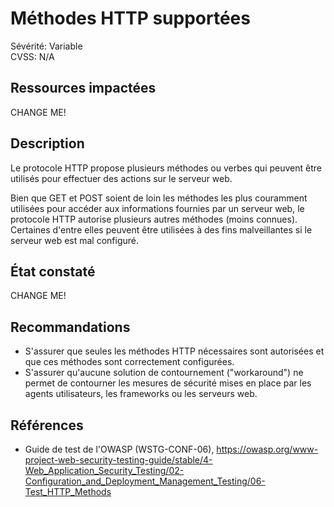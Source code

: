 # Méthodes HTTP supportées

Sévérité: Variable  
CVSS: N/A

## Ressources impactées

CHANGE ME!

## Description

Le protocole HTTP propose plusieurs méthodes ou verbes qui peuvent être utilisés pour effectuer des actions sur le serveur web.

Bien que GET et POST soient de loin les méthodes les plus couramment utilisées pour accéder aux informations fournies par un serveur web, le protocole HTTP autorise plusieurs autres méthodes (moins connues). Certaines d'entre elles peuvent être utilisées à des fins malveillantes si le serveur web est mal configuré.

## État constaté

CHANGE ME!

## Recommandations

* S'assurer que seules les méthodes HTTP nécessaires sont autorisées et que ces méthodes sont correctement configurées.
* S'assurer qu'aucune solution de contournement ("workaround") ne permet de contourner les mesures de sécurité mises en place par les agents utilisateurs, les frameworks ou les serveurs web.

## Références

* Guide de test de l'OWASP (WSTG-CONF-06), https://owasp.org/www-project-web-security-testing-guide/stable/4-Web_Application_Security_Testing/02-Configuration_and_Deployment_Management_Testing/06-Test_HTTP_Methods
